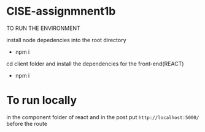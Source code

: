# CISE-assignmnent1b

TO RUN THE ENVIRONMENT 

install node depedencies into the root directory 
- npm i

cd client folder and install the dependencies for the front-end(REACT) 
- npm i 

# To run locally 
in the component folder of react and in the post put 
`http://localhost:5000/` before the route

